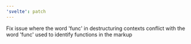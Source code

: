 ```yaml
---
'svelte': patch
---
```


Fix issue where the word 'func' in destructuring contexts conflict with the word 'func' used to identify functions in the markup
